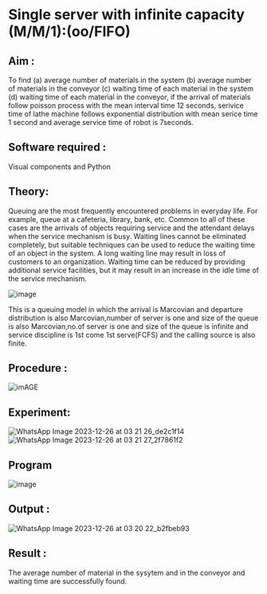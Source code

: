 # Single server with infinite capacity (M/M/1):(oo/FIFO)
## Aim :
To find (a) average number of materials in the system (b) average number of materials in the conveyor (c) waiting time of each material in the system (d) waiting time of each material in the conveyor, if the arrival  of materials follow poisson process with the mean interval time 12 seconds, serivice time of lathe machine follows exponential distribution with mean serice time 1 second and average service time of robot is 7seconds.

## Software required :
Visual components and Python

## Theory:
Queuing are the most frequently encountered problems in everyday life. For example, queue at a cafeteria, library, bank, etc. Common to all of these cases are the arrivals of objects requiring service and the attendant delays when the service mechanism is busy. Waiting lines cannot be eliminated completely, but suitable techniques can be used to reduce the waiting time of an object in the system. A long waiting line may result in loss of customers to an organization. Waiting time can be reduced by providing additional service facilities, but it may result in an increase in the idle time of the service mechanism.

![image](1.png)

This is a queuing model in which the arrival is Marcovian and departure distribution is also Marcovian,number of server is one and size of the queue is also Marcovian,no.of server is one and size of the queue is infinite and service discipline is 1st come 1st serve(FCFS) and the calling source is also finite.

## Procedure :

![imAGE](2.png)



## Experiment:
![WhatsApp Image 2023-12-26 at 03 21 26_de2c1f14](https://github.com/shivanshyam79/Single-server-infinite-capacity---Markov-Model/assets/151513860/717ea2e4-0f71-4e59-ac58-d660b43ba183)
![WhatsApp Image 2023-12-26 at 03 21 27_2f7861f2](https://github.com/shivanshyam79/Single-server-infinite-capacity---Markov-Model/assets/151513860/9e45e7e3-2b23-461e-a187-b49a8683af5f)


 
## Program
![image](https://github.com/ramjan1729/Single-server-infinite-capacity---Markov-Model/assets/103921593/5f1fd58d-5929-4c51-89ea-4cef009e5bad)

## Output :
![WhatsApp Image 2023-12-26 at 03 20 22_b2fbeb93](https://github.com/shivanshyam79/Single-server-infinite-capacity---Markov-Model/assets/151513860/78c82eda-26fe-4d9f-9ef5-d3f2977a2138)

## Result :
The average number of material in the sysytem and in the conveyor and waiting time are successfully found.
